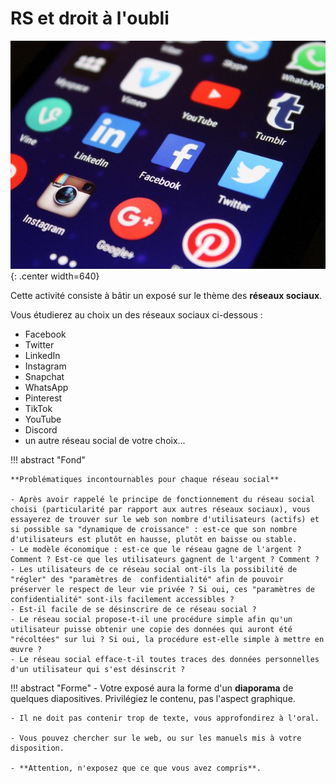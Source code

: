 # RS et droit à l'oubli

![](../../images/media_640.jpg){: .center width=640} 

Cette activité consiste à bâtir un exposé sur le thème des **réseaux sociaux**.


Vous étudierez au choix un des réseaux sociaux ci-dessous :

- Facebook
- Twitter
- LinkedIn
- Instagram
- Snapchat
- WhatsApp
- Pinterest 
- TikTok
- YouTube
- Discord
- un autre réseau social de votre choix...

!!! abstract "Fond"

    **Problématiques incontournables pour chaque réseau social**

    - Après avoir rappelé le principe de fonctionnement du réseau social choisi (particularité par rapport aux autres réseaux sociaux), vous essayerez de trouver sur le web son nombre d'utilisateurs (actifs) et si possible sa "dynamique de croissance" : est-ce que son nombre d'utilisateurs est plutôt en hausse, plutôt en baisse ou stable.
    - Le modèle économique : est-ce que le réseau gagne de l'argent ? Comment ? Est-ce que les utilisateurs gagnent de l'argent ? Comment ?
    - Les utilisateurs de ce réseau social ont-ils la possibilité de "régler" des "paramètres de  confidentialité" afin de pouvoir préserver le respect de leur vie privée ? Si oui, ces "paramètres de confidentialité" sont-ils facilement accessibles ?
    - Est-il facile de se désinscrire de ce réseau social ?
    - Le réseau social propose-t-il une procédure simple afin qu'un utilisateur puisse obtenir une copie des données qui auront été "récoltées" sur lui ? Si oui, la procédure est-elle simple à mettre en œuvre ?
    - Le réseau social efface-t-il toutes traces des données personnelles d'un utilisateur qui s'est désinscrit ?

!!! abstract "Forme"
    - Votre exposé aura la forme d'un **diaporama** de quelques diapositives. Privilégiez le contenu, pas l'aspect graphique.

    - Il ne doit pas contenir trop de texte, vous approfondirez à l'oral.

    - Vous pouvez chercher sur le web, ou sur les manuels mis à votre disposition.

    - **Attention, n'exposez que ce que vous avez compris**.

